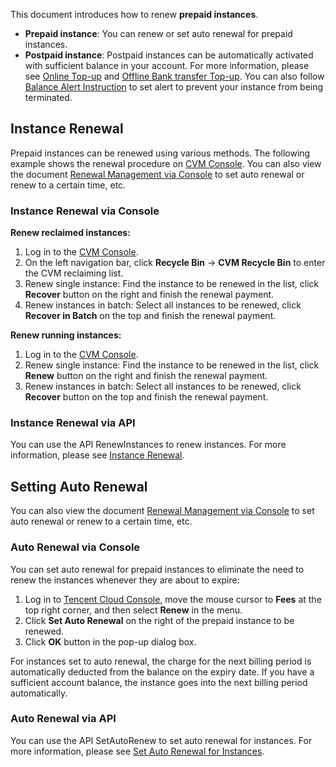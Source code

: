 This document introduces how to renew **prepaid instances**.
 - **Prepaid instance**: You can renew or set auto renewal for prepaid instances.
 - **Postpaid instance**: Postpaid instances can be automatically activated with sufficient balance in your account. For more information, please see [Online Top-up](/doc/product/555/7425) and [Offline Bank transfer Top-up](/doc/product/555/9901). You can also follow [Balance Alert Instruction](/doc/product/555/9942) to set alert to prevent your instance from being terminated.

## Instance Renewal
Prepaid instances can be renewed using various methods. The following example shows the renewal procedure on [CVM Console](https://console.cloud.tencent.com/cvm/). You can also view the document [Renewal Management via Console](https://console.cloud.tencent.com/account/renewal) to set auto renewal or renew to a certain time, etc.

### Instance Renewal via Console
 **Renew reclaimed instances:**
 
1. Log in to the [CVM Console](https://console.cloud.tencent.com/cvm/).
2. On the left navigation bar, click **Recycle Bin** -> **CVM Recycle Bin** to enter the CVM reclaiming list.
3. Renew single instance: Find the instance to be renewed in the list, click **Recover** button on the right and finish the renewal payment.
4. Renew instances in batch: Select all instances to be renewed, click **Recover in Batch** on the top and finish the renewal payment.

**Renew running instances:**
 
1. Log in to the [CVM Console](https://console.cloud.tencent.com/cvm/).
2. Renew single instance: Find the instance to be renewed in the list, click **Renew** button on the right and finish the renewal payment.
3. Renew instances in batch: Select all instances to be renewed, click **Recover** button on the top and finish the renewal payment.

### Instance Renewal via API
You can use the API RenewInstances to renew instances. For more information, please see [Instance Renewal](/doc/api/213/9392).

## Setting Auto Renewal
You can also view the document [Renewal Management via Console](https://console.cloud.tencent.com/account/renewal) to set auto renewal or renew to a certain time, etc.

### Auto Renewal via Console
You can set auto renewal for prepaid instances to eliminate the need to renew the instances whenever they are about to expire:
 1. Log in to [Tencent Cloud Console](https://console.cloud.tencent.com), move the mouse cursor to **Fees** at the top right corner, and then select **Renew** in the menu.
 2. Click **Set Auto Renewal** on the right of the prepaid instance to be renewed.
 3. Click **OK** button in the pop-up dialog box.
 
For instances set to auto renewal, the charge for the next billing period is automatically deducted from the balance on the expiry date. If you have a sufficient account balance, the instance goes into the next billing period automatically.

### Auto Renewal via API
You can use the API SetAutoRenew to set auto renewal for instances. For more information, please see [Set Auto Renewal for Instances](/doc/api/229/1746).

